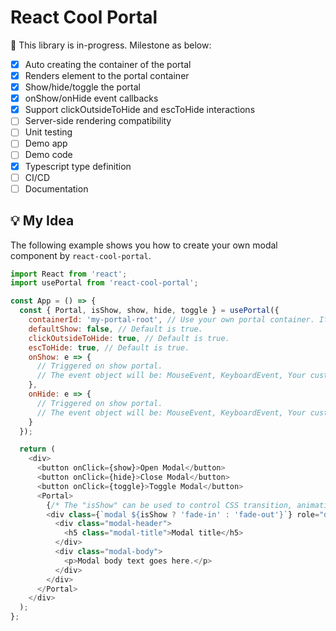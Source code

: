 # React Cool Portal

🚧 This library is in-progress. Milestone as below:

- [x] Auto creating the container of the portal
- [x] Renders element to the portal container
- [x] Show/hide/toggle the portal
- [x] onShow/onHide event callbacks
- [x] Support clickOutsideToHide and escToHide interactions
- [ ] Server-side rendering compatibility
- [ ] Unit testing
- [ ] Demo app
- [ ] Demo code
- [x] Typescript type definition
- [ ] CI/CD
- [ ] Documentation

## 💡 My Idea

The following example shows you how to create your own modal component by `react-cool-portal`.

```js
import React from 'react';
import usePortal from 'react-cool-portal';

const App = () => {
  const { Portal, isShow, show, hide, toggle } = usePortal({
    containerId: 'my-portal-root', // Use your own portal container. If no set, we'll create it for you.
    defaultShow: false, // Default is true.
    clickOutsideToHide: true, // Default is true.
    escToHide: true, // Default is true.
    onShow: e => {
      // Triggered on show portal.
      // The event object will be: MouseEvent, KeyboardEvent, Your custom event.
    },
    onHide: e => {
      // Triggered on show portal.
      // The event object will be: MouseEvent, KeyboardEvent, Your custom event.
    }
  });

  return (
    <div>
      <button onClick={show}>Open Modal</button>
      <button onClick={hide}>Close Modal</button>
      <button onClick={toggle}>Toggle Modal</button>
      <Portal>
        {/* The "isShow" can be used to control CSS transition, animation */}
        <div class={`modal ${isShow ? 'fade-in' : 'fade-out'}`} role="dialog">
          <div class="modal-header">
            <h5 class="modal-title">Modal title</h5>
          </div>
          <div class="modal-body">
            <p>Modal body text goes here.</p>
          </div>
        </div>
      </Portal>
    </div>
  );
};
```

